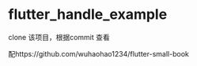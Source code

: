 # flutter_handle_example

clone 该项目，根据commit 查看

配https://github.com/wuhaohao1234/flutter-small-book

